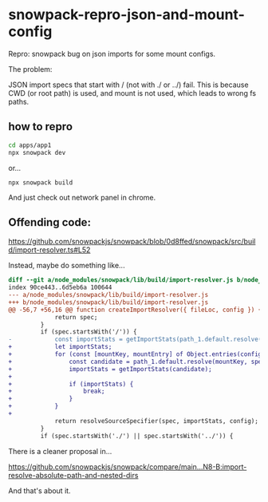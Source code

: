 # snowpack-repro-json-and-mount-config

Repro: snowpack bug on json imports for some mount configs.

The problem:

JSON import specs that start with / (not with ./ or ../) fail. This is because
CWD (or root path) is used, and mount is not used, which leads to wrong fs paths.

## how to repro

```bash
cd apps/app1
npx snowpack dev
```

or...

```
npx snowpack build
```

And just check out network panel in chrome.

## Offending code:

https://github.com/snowpackjs/snowpack/blob/0d8ffed/snowpack/src/build/import-resolver.ts#L52

Instead, maybe do something like...

```patch
diff --git a/node_modules/snowpack/lib/build/import-resolver.js b/node_modules/snowpack/lib/build/import-resolver.js
index 90ce443..6d5eb6a 100644
--- a/node_modules/snowpack/lib/build/import-resolver.js
+++ b/node_modules/snowpack/lib/build/import-resolver.js
@@ -56,7 +56,16 @@ function createImportResolver({ fileLoc, config }) {
             return spec;
         }
         if (spec.startsWith('/')) {
-            const importStats = getImportStats(path_1.default.resolve(cwd, spec.substr(1)));
+            let importStats;
+            for (const [mountKey, mountEntry] of Object.entries(config.mount)) {
+                const candidate = path_1.default.resolve(mountKey, spec.replace(mountEntry.url, '').replace(/^[/\\]+/, ''));
+                importStats = getImportStats(candidate);
+
+                if (importStats) {
+                    break;
+                }
+            }
+
             return resolveSourceSpecifier(spec, importStats, config);
         }
         if (spec.startsWith('./') || spec.startsWith('../')) {

```

There is a cleaner proposal in...

https://github.com/snowpackjs/snowpack/compare/main...N8-B:import-resolve-absolute-path-and-nested-dirs

And that's about it.